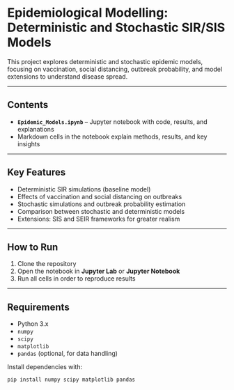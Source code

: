 # Epidemiological Modelling: Deterministic and Stochastic SIR/SIS Models

This project explores deterministic and stochastic epidemic models, focusing on vaccination, social distancing, outbreak probability, and model extensions to understand disease spread.

---

## Contents
- **`Epidemic_Models.ipynb`** – Jupyter notebook with code, results, and explanations  
- Markdown cells in the notebook explain methods, results, and key insights  

---

## Key Features
- Deterministic SIR simulations (baseline model)  
- Effects of vaccination and social distancing on outbreaks  
- Stochastic simulations and outbreak probability estimation  
- Comparison between stochastic and deterministic models  
- Extensions: SIS and SEIR frameworks for greater realism  

---

## How to Run
1. Clone the repository  
2. Open the notebook in **Jupyter Lab** or **Jupyter Notebook**  
3. Run all cells in order to reproduce results  

---

## Requirements
- Python 3.x  
- `numpy`  
- `scipy`  
- `matplotlib`  
- `pandas` (optional, for data handling)  

Install dependencies with:  
```bash
pip install numpy scipy matplotlib pandas
